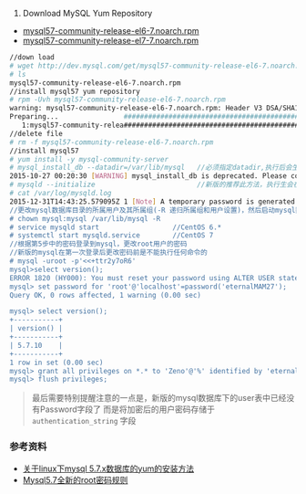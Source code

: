 1. Download MySQL Yum Repository

- [mysql57-community-release-el6-7.noarch.rpm](http://dev.mysql.com/get/mysql57-community-release-el6-7.noarch.rpm "CentOS 6.5")
- [mysql57-community-release-el7-7.noarch.rpm](http://dev.mysql.com/get/mysql57-community-release-el7-7.noarch.rpm "CentOS 7")

```bash
//down load
# wget http://dev.mysql.com/get/mysql57-community-release-el6-7.noarch.rpm
# ls
mysql57-community-release-el6-7.noarch.rpm
//install mysql57 yum repository
# rpm -Uvh mysql57-community-release-el6-7.noarch.rpm
warning: mysql57-community-release-el6-7.noarch.rpm: Header V3 DSA/SHA1 Signature, key ID 5072e1f5: NOKEY
Preparing...                ########################################### [100%]
   1:mysql57-community-relea########################################### [100%]
//delete file
# rm -f mysql57-community-release-el6-7.noarch.rpm
//install mysql57
# yum install -y mysql-community-server
# mysql_install_db --datadir=/var/lib/mysql   //必须指定datadir,执行后会生成~/.mysql_secret密码文件
2015-10-27 00:20:30 [WARNING] mysql_install_db is deprecated. Please consider switching to mysqld --initialize
# mysqld --initialize                         //新版的推荐此方法，执行生会在/var/log/mysqld.log生成随机密码
# cat /var/log/mysqld.log
2015-12-31T14:43:25.579095Z 1 [Note] A temporary password is generated for root@localhost: <<+ttr2y7oR6
//更改mysql数据库目录的所属用户及其所属组(-R 递归所属组和用户设置)，然后启动mysql数据库
# chown mysql:mysql /var/lib/mysql -R
# service mysqld start					//CentOS 6.*
# systemctl start mysqld.service 		//CentOS 7
//根据第5步中的密码登录到mysql，更改root用户的密码
//新版的mysql在第一次登录后更改密码前是不能执行任何命令的
# mysql -uroot -p'<<+ttr2y7oR6'
mysql>select version();
ERROR 1820 (HY000): You must reset your password using ALTER USER statement before executing this statement.
mysql> set password for 'root'@'localhost'=password('eternalMAM27');
Query OK, 0 rows affected, 1 warning (0.00 sec)

mysql> select version();
+-----------+
| version() |
+-----------+
| 5.7.10    |
+-----------+
1 row in set (0.00 sec)
mysql> grant all privileges on *.* to 'Zeno'@'%' identified by 'eternalMAM27' with grant option;
mysql> flush privileges;
```

>最后需要特别提醒注意的一点是，新版的mysql数据库下的user表中已经没有Password字段了
>而是将加密后的用户密码存储于 `authentication_string` 字段


### 参考资料
- [关于linux下mysql 5.7.x数据库的yum的安装方法](http://www.cnblogs.com/5201351/p/4912951.html)
- [Mysql5.7全新的root密码规则](http://www.bubuko.com/infodetail-1060208.html)